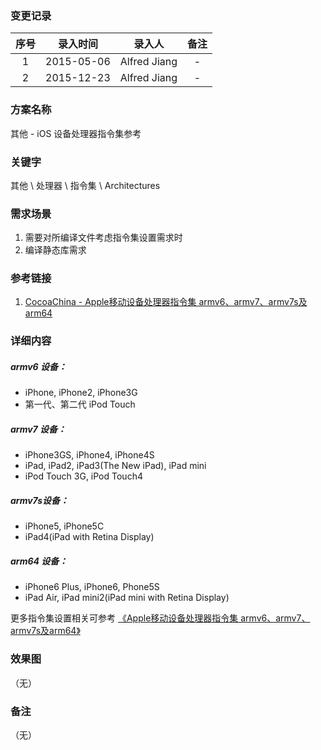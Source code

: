 ### 变更记录

| 序号 | 录入时间 | 录入人 | 备注 |
|:--------:|:--------:|:--------:|:--------:|
| 1 | 2015-05-06 | Alfred Jiang | - |
| 2 | 2015-12-23 | Alfred Jiang | - |

### 方案名称

其他 - iOS 设备处理器指令集参考

### 关键字

其他 \ 处理器 \ 指令集 \ Architectures

### 需求场景

1. 需要对所编译文件考虑指令集设置需求时
2. 编译静态库需求

### 参考链接

1. [CocoaChina - Apple移动设备处理器指令集 armv6、armv7、armv7s及arm64](http://www.cocoachina.com/ios/20140915/9620.html)

### 详细内容

##### armv6 设备：
* iPhone, iPhone2, iPhone3G
* 第一代、第二代 iPod Touch

##### armv7 设备：
* iPhone3GS, iPhone4, iPhone4S
* iPad, iPad2, iPad3(The New iPad), iPad mini
* iPod Touch 3G, iPod Touch4

##### armv7s设备：
* iPhone5, iPhone5C
* iPad4(iPad with Retina Display)

##### arm64 设备：
* iPhone6 Plus, iPhone6, Phone5S
* iPad Air, iPad mini2(iPad mini with Retina Display)

更多指令集设置相关可参考 [《Apple移动设备处理器指令集 armv6、armv7、armv7s及arm64》](http://www.cocoachina.com/ios/20140915/9620.html)

### 效果图
（无）

### 备注
（无）